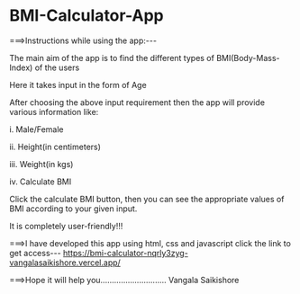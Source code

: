 # BMI-Calculator-App

===>Instructions while using the app:---

The main aim of the app is to find the different types of BMI(Body-Mass-Index) of the users

Here it takes input in the form of Age

After choosing the above input requirement then the app will provide various information like:

i. Male/Female

ii. Height(in centimeters)

iii. Weight(in kgs)

iv. Calculate BMI

Click the calculate BMI button, then you can see the appropriate values of BMI according to your given input.

It is completely user-friendly!!!

===>I have developed this app using html, css and javascript click the link to get access--- https://bmi-calculator-nqrly3zyg-vangalasaikishore.vercel.app/

===>Hope it will help you............................. Vangala Saikishore
